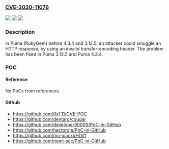 ### [CVE-2020-11076](https://cve.mitre.org/cgi-bin/cvename.cgi?name=CVE-2020-11076)
![](https://img.shields.io/static/v1?label=Product&message=puma&color=blue)
![](https://img.shields.io/static/v1?label=Version&message=n%2Fa&color=blue)
![](https://img.shields.io/static/v1?label=Vulnerability&message=CWE-444%3A%20Inconsistent%20Interpretation%20of%20HTTP%20Requests%20('HTTP%20Request%20Smuggling')&color=brighgreen)

### Description

In Puma (RubyGem) before 4.3.4 and 3.12.5, an attacker could smuggle an HTTP response, by using an invalid transfer-encoding header. The problem has been fixed in Puma 3.12.5 and Puma 4.3.4.

### POC

#### Reference
No PoCs from references.

#### Github
- https://github.com/0xT11/CVE-POC
- https://github.com/dentarg/cougar
- https://github.com/developer3000S/PoC-in-GitHub
- https://github.com/hectorgie/PoC-in-GitHub
- https://github.com/mo-xiaoxi/HDiff
- https://github.com/nomi-sec/PoC-in-GitHub

